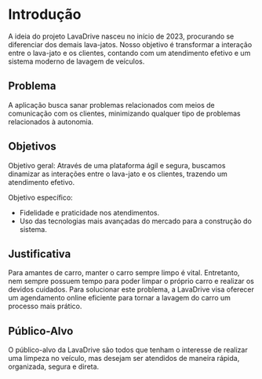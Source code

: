 # Introdução

A ideia do projeto LavaDrive nasceu no início de 2023, procurando se diferenciar dos demais lava-jatos. Nosso objetivo é transformar a interação entre o lava-jato e os clientes, contando com um atendimento efetivo e um sistema moderno de lavagem de veículos.

## Problema

A aplicação busca sanar problemas relacionados com meios de comunicação com os clientes, minimizando qualquer tipo de problemas relacionados à autonomia.

## Objetivos

Objetivo geral: Através de uma plataforma ágil e segura, buscamos dinamizar as interações entre o lava-jato e os clientes, trazendo um atendimento efetivo.

Objetivo específico:
<ul>
 <li>Fidelidade e praticidade nos atendimentos. </li>
 <li>Uso das tecnologias mais avançadas do mercado para a construção do sistema. </li>
</ul>

## Justificativa

Para amantes de carro, manter o carro sempre limpo é vital. Entretanto, nem sempre possuem tempo para poder limpar o próprio carro e realizar os devidos cuidados. Para solucionar este problema, a LavaDrive visa oferecer um agendamento online eficiente para tornar a lavagem do carro um processo mais prático. 


## Público-Alvo

O público-alvo da LavaDrive são todos que tenham o interesse de realizar uma limpeza no veículo, mas desejam ser atendidos de maneira rápida, organizada, segura e direta.
